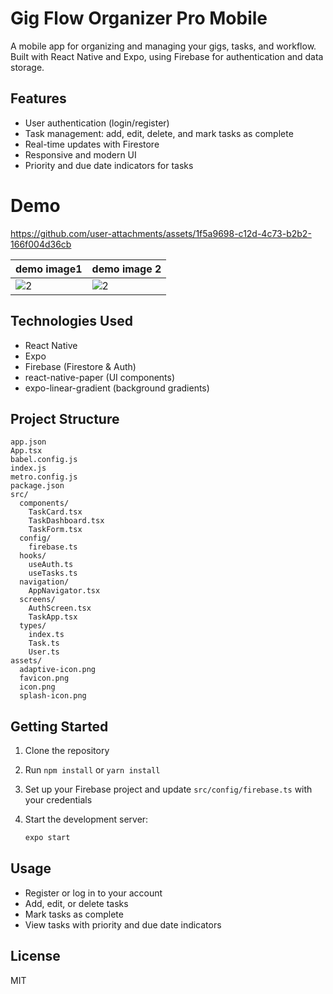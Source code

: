 
# Gig Flow Organizer Pro Mobile

A mobile app for organizing and managing your gigs, tasks, and workflow. Built with React Native and Expo, using Firebase for authentication and data storage.

## Features

- User authentication (login/register)
- Task management: add, edit, delete, and mark tasks as complete
- Real-time updates with Firestore
- Responsive and modern UI
- Priority and due date indicators for tasks

# Demo 


https://github.com/user-attachments/assets/1f5a9698-c12d-4c73-b2b2-166f004d36cb

| demo image1 | demo image 2 |
|-------------------------------------|-------------------------------------|
| ![2](https://github.com/user-attachments/assets/5f0f3d00-86cc-42c0-b56c-e5eb198d6358) | ![2](https://github.com/user-attachments/assets/5f0f3d00-86cc-42c0-b56c-e5eb198d6358) | 

 

## Technologies Used

- React Native
- Expo
- Firebase (Firestore & Auth)
- react-native-paper (UI components)
- expo-linear-gradient (background gradients)

## Project Structure

```text
app.json
App.tsx
babel.config.js
index.js
metro.config.js
package.json
src/
  components/
    TaskCard.tsx
    TaskDashboard.tsx
    TaskForm.tsx
  config/
    firebase.ts
  hooks/
    useAuth.ts
    useTasks.ts
  navigation/
    AppNavigator.tsx
  screens/
    AuthScreen.tsx
    TaskApp.tsx
  types/
    index.ts
    Task.ts
    User.ts
assets/
  adaptive-icon.png
  favicon.png
  icon.png
  splash-icon.png
```

## Getting Started

1. Clone the repository
2. Run `npm install` or `yarn install`
3. Set up your Firebase project and update `src/config/firebase.ts` with your credentials
4. Start the development server:

   ```sh
   expo start
   ```

## Usage

- Register or log in to your account
- Add, edit, or delete tasks
- Mark tasks as complete
- View tasks with priority and due date indicators

## License

MIT
